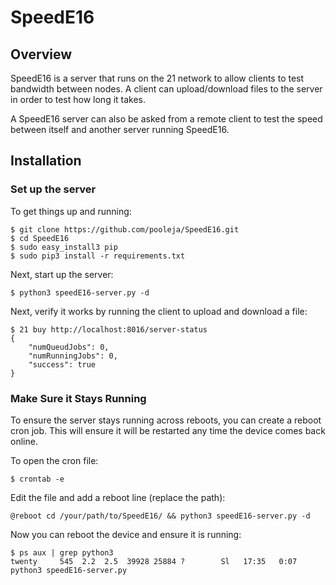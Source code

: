 # SpeedE16

## Overview
SpeedE16 is a server that runs on the 21 network to allow clients to test bandwidth between nodes.  A client can upload/download
files to the server in order to test how long it takes.

A SpeedE16 server can also be asked from a remote client to test the speed between itself and another server running SpeedE16.

## Installation
### Set up the server
To get things up and running:

```
$ git clone https://github.com/pooleja/SpeedE16.git
$ cd SpeedE16
$ sudo easy_install3 pip
$ sudo pip3 install -r requirements.txt
```

Next, start up the server:
```
$ python3 speedE16-server.py -d
```

Next, verify it works by running the client to upload and download a file:
```
$ 21 buy http://localhost:8016/server-status
{
    "numQueudJobs": 0,
    "numRunningJobs": 0,
    "success": true
}
```
### Make Sure it Stays Running
To ensure the server stays running across reboots, you can create a reboot cron job.  This will ensure it will be restarted any time the device comes back online.

To open the cron file:
```
$ crontab -e
```

Edit the file and add a reboot line (replace the path):
```
@reboot cd /your/path/to/SpeedE16/ && python3 speedE16-server.py -d
```

Now you can reboot the device and ensure it is running:
```
$ ps aux | grep python3
twenty     545  2.2  2.5  39928 25884 ?        Sl   17:35   0:07 python3 speedE16-server.py
```
